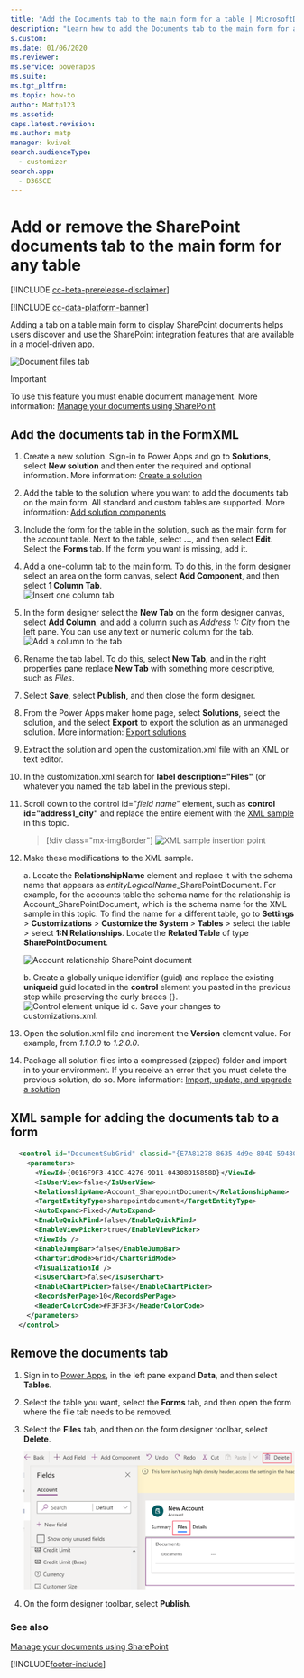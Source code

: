 ```yaml
---
title: "Add the Documents tab to the main form for a table | MicrosoftDocs"
description: "Learn how to add the Documents tab to the main form for a table"
s.custom: 
ms.date: 01/06/2020
ms.reviewer: 
ms.service: powerapps
ms.suite: 
ms.tgt_pltfrm: 
ms.topic: how-to
author: Mattp123
ms.assetid: 
caps.latest.revision: 
ms.author: matp
manager: kvivek
search.audienceType: 
  - customizer
search.app: 
  - D365CE
---
```

# Add or remove the SharePoint documents tab to the main form for any table
[!INCLUDE [cc-beta-prerelease-disclaimer](../../includes/cc-beta-prerelease-disclaimer.md)]

[!INCLUDE [cc-data-platform-banner](../../includes/cc-data-platform-banner.md)]

Adding a tab on a table main form to display SharePoint documents helps users discover and use the SharePoint integration features that are available in a model-driven app. 

![Document files tab](media/document-files-tab.png)

> [!IMPORTANT]
> To use this feature you must enable document management. More information: [Manage your documents using SharePoint](/dynamics365/customer-engagement/admin/manage-documents-using-sharepoint)

## Add the documents tab in the FormXML

1.	Create a new solution. Sign-in to Power Apps and go to **Solutions**, select **New solution** and then enter the required and optional information. More information: [Create a solution](../data-platform/create-solution.md)
2. Add the table to the solution where you want to add the documents tab on the main form. All standard and custom tables are supported. More information: [Add solution components](../data-platform/create-solution.md#add-solution-components)
3. Include the form for the table in the solution, such as the main form for the account table. Next to the table, select **...**, and then select **Edit**. Select the **Forms** tab. If the form you want is missing, add it.   

4. Add a one-column tab to the main form. To do this, in the form designer select an area on the form canvas, select **Add Component**, and then select **1 Column Tab**.  
   ![Insert one column tab](media/insert-one-column-tab.png)

5. In the form designer select the **New Tab** on the form designer canvas, select **Add Column**, and add a column such as *Address 1: City* from the left pane. You can use any text or numeric column for the tab.
   ![Add a column to the tab](media/add-field-to-tab.png)
6. Rename the tab label. To do this, select **New Tab**, and in the right properties pane replace **New Tab** with something more descriptive, such as *Files*.
7. Select **Save**, select **Publish**, and then close the form designer. 
8. From the Power Apps maker home page, select **Solutions**, select the solution, and the select **Export** to export the solution as an unmanaged solution. More information: [Export solutions](../data-platform/export-solutions.md) 
9. Extract the solution and open the customization.xml file with an XML or text editor. 
10. In the customization.xml search for **label description="Files"** (or whatever you named the tab label in the previous step).
11. Scroll down to the control id="*field name*" element, such as **control id="address1_city"** and replace the entire element with the [XML sample](#xml-sample-for-adding-the-documents-tab-to-a-form) in this topic. 

    > [!div class="mx-imgBorder"] 
    > ![XML sample insertion point](media/form-xml.png "XML sample insertion point")

12. Make these modifications to the XML sample. 
    
     a. Locate the **RelationshipName** element and replace it with the schema name that appears as *entityLogicalName*_SharePointDocument. For example, for the accounts table the schema name for the relationship is Account_SharePointDocument, which is the schema name for the XML sample in this topic. To find the name for a different table, go to **Settings** > **Customizations** > **Customize the System** > **Tables** > select the table > select **1:N Relationships**. Locate the **Related Table** of type **SharePointDocument**. 

      ![Account relationship SharePoint document](media/account-sharepointdocument.png)

     b. Create a globally unique identifier (guid) and replace the existing **uniqueid** guid located in the **control** element you pasted in the previous step while preserving the curly braces {}.  
       ![Control element unique id](media/control-unique-id.png)
     c. Save your changes to customizations.xml. 
13. Open the solution.xml file and increment the **Version** element value. For example, from *1.1.0.0* to *1.2.0.0*. 
14. Package all solution files into a compressed (zipped) folder and import in to your environment. If you receive an error that you must delete the previous solution, do so. More information: [Import, update, and upgrade a solution](../data-platform/import-update-export-solutions.md) 

## XML sample for adding the documents tab to a form
```xml
  <control id="DocumentSubGrid" classid="{E7A81278-8635-4d9e-8D4D-59480B391C5B}" indicationOfSubgrid="true" uniqueid="{9cd66b5c-8b7a-6433-c5a5-46a7245dd534}"> 
    <parameters> 
      <ViewId>{0016F9F3-41CC-4276-9D11-04308D15858D}</ViewId> 
      <IsUserView>false</IsUserView>         
      <RelationshipName>Account_SharepointDocument</RelationshipName>
      <TargetEntityType>sharepointdocument</TargetEntityType> 
      <AutoExpand>Fixed</AutoExpand> 
      <EnableQuickFind>false</EnableQuickFind> 
      <EnableViewPicker>true</EnableViewPicker> 
      <ViewIds /> 
      <EnableJumpBar>false</EnableJumpBar> 
      <ChartGridMode>Grid</ChartGridMode> 
      <VisualizationId /> 
      <IsUserChart>false</IsUserChart> 
      <EnableChartPicker>false</EnableChartPicker> 
      <RecordsPerPage>10</RecordsPerPage> 
      <HeaderColorCode>#F3F3F3</HeaderColorCode> 
    </parameters> 
  </control> 
```

## Remove the documents tab
1.	 Sign in to [Power Apps](https://make.powerapps.com/?utm_source=padocs&utm_medium=linkinadoc&utm_campaign=referralsfromdoc), in the left pane expand **Data**, and then select **Tables**. 
2.	Select the table you want, select the **Forms** tab, and then open the form where the file tab needs to be removed. 
3. Select the **Files** tab, and then on the form designer toolbar, select **Delete**. 

    ![Delete files tab](media/delete-files-tab.png)

4. On the form designer toolbar, select **Publish**.


### See also
[Manage your documents using SharePoint](/dynamics365/customer-engagement/admin/manage-documents-using-sharepoint)

[!INCLUDE[footer-include](../../includes/footer-banner.md)]